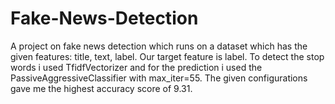 # Fake-News-Detection
A project on fake news detection which runs on a dataset which has the given features: title, text, label. Our target feature is label. To detect the stop words i used TfidfVectorizer and for the prediction i used the PassiveAggressiveClassifier with max_iter=55. The given configurations gave me the highest accuracy score of 9.31.
